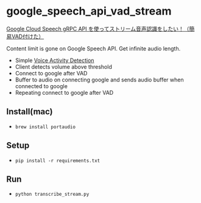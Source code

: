 # google_speech_api_vad_stream

[Google Cloud Speech gRPC API を使ってストリーム音声認識をしたい！（簡易VAD付けた）](http://qiita.com/sayonari/items/a70118a468483967ad34)

Content limit is gone on Google Speech API. Get infinite audio length.

- Simple [Voice Activity Detection](https://en.wikipedia.org/wiki/Voice_activity_detection)
- Client detects volume above threshold
- Connect to google after VAD
- Buffer to audio on connecting google and sends audio buffer when connected to google
- Repeating connect to google after VAD


## Install(mac)

- `brew install portaudio`

## Setup

- `pip install -r requirements.txt`

## Run

- `python transcribe_stream.py`

